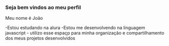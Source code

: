 ### Seja bem vindos ao meu perfil

Meu nome é João

-Estou estudando na alura -Estou me desenvolvendo na linguagem javascript - utilizo esse espaçp para minha organização e compartilhamento dos meus projetos desenvolvidos



